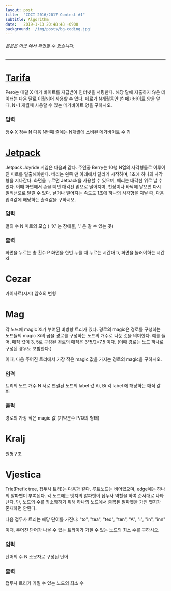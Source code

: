 ```yaml
---
layout: post
title:  "COCI 2016/2017 Contest #1"
subtitle: Algorithm
date:   2019-1-13 20:48:48 +0900
background: '/img/posts/bg-coding.jpg'
---
```



###### 본문은 [이곳](http://hsin.hr/coci/archive/2016_2017/contest1_tasks.pdf) 에서 확인할 수 있습니다.

- - -

# [Tarifa](https://github.com/koallamara/Algorithm/blob/master/coci_1617_1/Tarifa.java)

Pero는 매달 X 메가 바이트를 지급받아 인터넷을 서핑한다. 해당 달에 지출하지 않은 데이터는 다음 달로 이월되어 사용할 수 있다. 페로가 N개월동안 쓴 메가바이트 양을 알 때, N+1 개월때 사용할 수 있는 메가바이트 양을 구하시오.

### 입력
정수 X
정수 N
다음 N번째 줄에는 N개월에 소비된 메가바이트 수 Pi

# [Jetpack](https://github.com/koallamara/Algorithm/blob/master/coci_1617_1/Jetpack.java)

Jetpack Joyride 게임은 다음과 같다. 주인공 Berry는 10행 N열의 사각형들로 이루어진 미로를 탈출해야한다. 베리는 왼쪽 맨 아래에서 달리기 시작하며, 1초에 하나의 사각형을 지나간다. 화면을 누르면 Jetpack을 사용할 수 있으며, 베리는 대각선 위로 날 수 있다. 이때 화면에서 손을 떼면 대각선 밑으로 떨어지며, 천장이나 바닥에 닿으면 다시 일직선으로 달릴 수 있다. 날거나 떨어지는 속도도 1초에 하나의 사각형을 지날 때, 다음 입력값에 해당하는 출력값을 구하시오.

### 입력
열의 수 N
미로의 모습 ( 'X' 는 장애물, '.' 은 갈 수 있는 곳)

### 출력
화면을 누르는 총 횟수 P
화면을 한번 누를 때 누르는 시간대 ti, 화면을 눌러야하는 시간 xi

# Cezar
카이사르(시저) 암호의 변형

# Mag

각 노드에 magic Xi가 부여된 비방향 트리가 있다. 경로의 magic은 경로를 구성하는 노드들의 magic Xi의 곱을 경로를 구성하는 노드의 개수로 나눈 것을 의미한다. 예를 들어, 매직 값이 3, 5로 구성된 경로의 매직은 3*5/2=7.5 이다. (이때 경로는 노드 하나로 구성된 경우도 포함한다.)

이때, 다음 주어진 트리에서 가장 작은 magic 값을 가지는 경로의 magic을 구하시오.

### 입력
트리의 노드 개수 N
서로 연결된 노드의 label 값 Ai, Bi
각 label 에 해당하는 매직 값 Xi

### 출력
경로의 가장 작은 magic 값 (기약분수 P/Q의 형태)

# Kralj
원형구조

# Vjestica

Trie(Prefix tree, 접두사 트리)는 다음과 같다. 루트노드는 비어있으며, edge에는 하나의 알파벳이 부여된다. 각 노드에는 엣지의 알파벳이 접두사 역할을 하여 순서대로 나타난다. 단, 노드의 수를 최소화하기 위해 하나의 노드에서 중복된 알파벳을 가진 엣지가 존재하면 안된다.

다음 접두사 트리는 해당 단어를 가진다: "to", "tea", "ted", "ten", "A", "i", "in", "inn"

이때, 주어진 단어가 나올 수 있는 트라이가 가질 수 있는 노드의 최소 수를 구하시오.

### 입력
단어의 수 N
소문자로 구성된 단어

### 출력
접두사 트리가 가질 수 있는 노드의 최소 수
